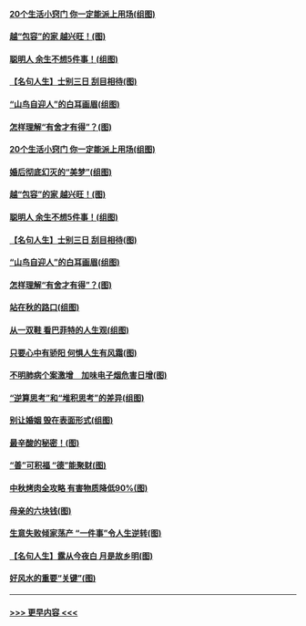 #### [20个生活小窍门 你一定能派上用场(组图)](../pages/p8/907510.md?t=09161233) 
#### [越“包容”的家 越兴旺！(图)](../pages/p8/907328.md?t=09161233) 
#### [聪明人 余生不想5件事！(组图)](../pages/p8/907364.md?t=09161233) 
#### [【名句人生】士别三日 刮目相待(图)](../pages/p8/906988.md?t=09161233) 
#### [“山鸟自迎人”的白耳画眉(组图)](../pages/p8/907332.md?t=09161233) 
#### [怎样理解“有舍才有得”？(图)](../pages/p8/906872.md?t=09161233) 
#### [20个生活小窍门 你一定能派上用场(组图)](../pages/p8/907510.md?t=09161233) 
#### [婚后彻底幻灭的“美梦”(组图)](../pages/p8/907500.md?t=09161233) 
#### [越“包容”的家 越兴旺！(图)](../pages/p8/907328.md?t=09161233) 
#### [聪明人 余生不想5件事！(组图)](../pages/p8/907364.md?t=09161233) 
#### [【名句人生】士别三日 刮目相待(图)](../pages/p8/906988.md?t=09161233) 
#### [“山鸟自迎人”的白耳画眉(组图)](../pages/p8/907332.md?t=09161233) 
#### [怎样理解“有舍才有得”？(图)](../pages/p8/906872.md?t=09161233) 
#### [站在秋的路口(组图)](../pages/p8/906914.md?t=09161233) 
#### [从一双鞋 看巴菲特的人生观(组图)](../pages/p8/907311.md?t=09161233) 
#### [只要心中有骄阳 何惧人生有风霜(图)](../pages/p8/907320.md?t=09161233) 
#### [不明肺病个案激增　加味电子烟危害日增(图)](../pages/p8/907307.md?t=09161233) 
#### [“逆算思考”和“堆积思考”的差异(组图)](../pages/p8/907229.md?t=09161233) 
#### [别让婚姻 毁在表面形式(组图)](../pages/p8/907118.md?t=09161233) 
#### [最辛酸的秘密！(图)](../pages/p8/906327.md?t=09161233) 
#### [“善”可积福 “德”能聚财(图)](../pages/p8/906906.md?t=09161233) 
#### [中秋烤肉全攻略 有害物质降低90%(图)](../pages/p8/907227.md?t=09161233) 
#### [母亲的六块钱(图)](../pages/p8/907107.md?t=09161233) 
#### [生意失败倾家荡产 “一件事”令人生逆转(图)](../pages/p8/907101.md?t=09161233) 
#### [【名句人生】露从今夜白 月是故乡明(图)](../pages/p8/906558.md?t=09161233) 
#### [好风水的重要“关键”(图)](../pages/p8/907087.md?t=09161233) 

----
#### [ >>> 更早内容 <<< ](../indexes/p8-earlier.md)
